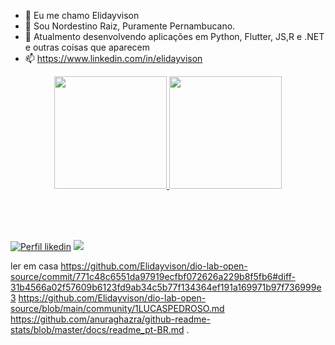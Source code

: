 - 👋 Eu me chamo Elidayvison
- 👀 Sou Nordestino Raiz, Puramente Pernambucano.
- 🌱 Atualmento desenvolvendo aplicações em Python, Flutter, JS,R e .NET e outras coisas que aparecem 
- 📫 https://www.linkedin.com/in/elidayvison


<div align="center">
  <a href="https://github.com/ELIDAYVISON">
  <img height="180em" src="https://github-readme-stats.vercel.app/api?username=ELIDAYVISON&show_icons=true&theme=dark&include_all_commits=true&count_private=true"/>
  <img height="180em" src="https://github-readme-stats.vercel.app/api/top-langs/?username=ELIDAYVISON&layout=compact&langs_count=7&theme=dark"/>
</div>
<p> 
  <br><br><br>  
</p>


  
[![Perfil likedin](https://img.shields.io/badge/Perfil-Linkedin-blue)](https://www.linkedin.com/in/elidayvison-jos%C3%A9-3504561a9) ![]( https://img.shields.io/github/followers/elidayvison?style=social)


<!---
Elidayvison/Elidayvison is a ✨ special ✨ repository because its `README.md` (this file) appears on your GitHub profile.
You can click the Preview link to take a look at your changes.
--->




ler em casa
https://github.com/Elidayvison/dio-lab-open-source/commit/771c48c6551da97919ecfbf072626a229b8f5fb6#diff-31b4566a02f57609b6123fd9ab34c5b77f134364ef191a169971b97f736999e3
https://github.com/Elidayvison/dio-lab-open-source/blob/main/community/1LUCASPEDROSO.md
https://github.com/anuraghazra/github-readme-stats/blob/master/docs/readme_pt-BR.md
.
